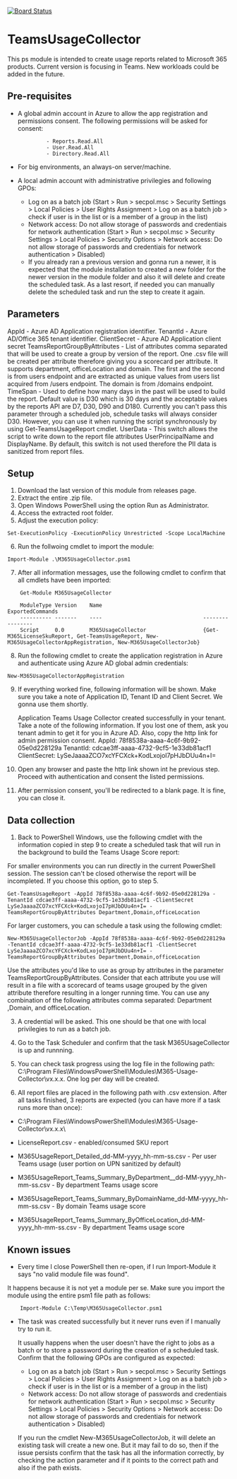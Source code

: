 [![Board Status](https://dev.azure.com/dfoggi/7efa0583-4fd8-43cd-a1a0-be7d34b87975/e67f131d-eed2-42b0-9a27-1d63add15eba/_apis/work/boardbadge/a8082285-e8c0-4fc1-8d82-24f1f26b0c3e)](https://dev.azure.com/dfoggi/7efa0583-4fd8-43cd-a1a0-be7d34b87975/_boards/board/t/e67f131d-eed2-42b0-9a27-1d63add15eba/Microsoft.RequirementCategory/)

# TeamsUsageCollector

This ps module is intended to create usage reports related to Microsoft 365 products. Current version is focusing in Teams. New workloads could be added in the future.

## Pre-requisites

 - A global admin account in Azure to allow the app registration and permissions consent. The following permissions will be asked for consent:
                
                - Reports.Read.All
                - User.Read.All
                - Directory.Read.All

- For big environments, an always-on server/machine.
- A local admin account with administrative privilegies and following GPOs:
    - Log on as a batch job (Start > Run > secpol.msc > Security Settings > Local Policies > User Rights Assignment > Log on as a batch job > check if user is in the list or is a member of a group in the list)
    - Network access: Do not allow storage of passwords and credentiais for network authentication (Start > Run > secpol.msc > Security Settings > Local Policies > Security Options > Network access: Do not allow storage of passwords and credentiais for network authentication > Disabled)
    - If you already ran a previous version and gonna run a newer, it is expected that the module installation to created a new folder for the newer version in the module folder and also it will delete and create the scheduled task. As a last resort, if needed you can manually delete the scheduled task and run the step to create it again.
  
## Parameters

AppId - Azure AD Application registration identifier.
TenantId - Azure AD/Office 365 tenant identifier.
ClientSecret - Azure AD Application client secret
TeamsReportGroupByAttributes - List of attributes comma separated that will be used to create a group by version of the report. One .csv file will be created per attribute therefore giving you a scorecard per attribute. It supports department, officeLocation and domain. The first and the second is from users endpoint and are extracted as unique values from users list acquired from /users endpoint. The domain is from /domains endpoint.
TimeSpan - Used to define how many days in the past will be used to build the report. Default value is D30 which is 30 days and the acceptable values by the reports API are D7, D30, D90 and D180. Currently you can't pass this parameter through a scheduled job, schedule tasks will always consider D30. However, you can use it when running the script synchronously by using Get-TeamsUsageReport cmdlet.
UserData - This switch allows the script to write down to the report file attributes UserPrincipalName and DisplayName. By default, this switch is not used therefore the PII data is sanitized from report files.

## Setup

1. Download the last version of this module from releases page.
2. Extract the entire .zip file.
3. Open Windows PowerShell using the option Run as Administrator.
4. Access the extracted root folder.
5. Adjust the execution policy:
```
Set-ExecutionPolicy -ExecutionPolicy Unrestricted -Scope LocalMachine
```

6. Run the follwoing cmdlet to import the module:
```
Import-Module .\M365UsageCollector.psm1
```

7. After all information messages, use the following cmdlet to confirm that all cmdlets have been imported:
```
    Get-Module M365UsageCollector

    ModuleType Version    Name                                ExportedCommands
    ---------- -------    ----                                ----------------
    Script     0.0        M365UsageCollector                  {Get-M365LicenseSkuReport, Get-TeamsUsageReport, New-M365UsageCollectorAppRegistration, New-M365UsageCollectorJob}
```

8. Run the following cmdlet to create the application registration in Azure and authenticate using Azure AD global admin credentials:
```
New-M365UsageCollectorAppRegistration
```

9. If everything worked fine, following information will be shown. Make sure you take a note of Application ID, Tenant ID and Client Secret. We gonna use them shortly.

      Application Teams Usage Collector created successfully in your tenant. Take a note of the following information. If you lost one of them, ask you tenant admin to get it for you in Azure AD. Also, copy the http link for admin permission consent.
            AppId: 78f8538a-aaaa-4c6f-9b92-05e0d228129a
            TenantId: cdcae3ff-aaaa-4732-9cf5-1e33db81acf1
            ClientSecret: LySeJaaaaZCO7xcYFCXck+KodLxojoI7pHJbDUu4n+I=

10. Open any browser and paste the http link shown int he previous step. Proceed with authentication and consent the listed permissions.

11. After permission consent, you'll be redirected to a blank page. It is fine, you can close it.

## Data collection

1. Back to PowerShell Windows, use the following cmdlet with the information copied in step 9 to create a scheduled task that will run in the background to build the Teams Usage Score report:

For smaller environments you can run directly in the current PowerShell session. The session can't be closed otherwise the report will be incompleted. If you choose this option, go to step 5.
```
Get-TeamsUsageReport -AppId 78f8538a-aaaa-4c6f-9b92-05e0d228129a -TenantId cdcae3ff-aaaa-4732-9cf5-1e33db81acf1 -ClientSecret LySeJaaaaZCO7xcYFCXck+KodLxojoI7pHJbDUu4n+I= -TeamsReportGroupByAttributes Department,Domain,officeLocation
```

For larger customers, you can schedule a task using the following cmdlet:
```
New-M365UsageCollectorJob -AppId 78f8538a-aaaa-4c6f-9b92-05e0d228129a -TenantId cdcae3ff-aaaa-4732-9cf5-1e33db81acf1 -ClientSecret LySeJaaaaZCO7xcYFCXck+KodLxojoI7pHJbDUu4n+I= -TeamsReportGroupByAttributes Department,Domain,officeLocation
```

Use the attributes you'd like to use as group by attributes in the parameter TeamsReportGroupByAttributes. Consider that each attribute you use will result in a file with a scorecard of teams usage grouped by the given attribute therefore resulting in a longer running time. You can use any combination of the following attributes comma separated: Department ,Domain, and officeLocation.

3. A credential will be asked. This one should be that one with local privilegies to run as a batch job.

4. Go to the Task Scheduler and confirm that the task M365UsageCollector is up and runnning.

5. You can check task progress using the log file in the following path: C:\Program Files\WindowsPowerShell\Modules\M365-Usage-Collector\vx.x.x. One log per day will be created.

6. All report files are placed in the following path with .csv extension. After all tasks finished, 3 reports are expected (you can have more if a task runs more than once):

 - C:\Program Files\WindowsPowerShell\Modules\M365-Usage-Collector\vx.x.x\

 - LicenseReport.csv - enabled/consumed SKU report

 - M365UsageReport_Detailed_dd-MM-yyyy_hh-mm-ss.csv - Per user Teams usage (user portion on UPN sanitized by default)

 - M365UsageReport_Teams_Summary_ByDepartment__dd-MM-yyyy_hh-mm-ss.csv - By department Teams usage score

 - M365UsageReport_Teams_Summary_ByDomainName_dd-MM-yyyy_hh-mm-ss.csv - By domain Teams usage score

 - M365UsageReport_Teams_Summary_ByOfficeLocation_dd-MM-yyyy_hh-mm-ss.csv - By department Teams usage score


## Known issues

 - Every time I close PowerShell then re-open, if I run Import-Module it says "no valid module file was found".

  It happens because it is not yet a module per se. Make sure you import the module using the entire psm1 file path as follows:
```  
    Import-Module C:\Temp\M365UsageCollector.psm1
```  
 
 - The task was created successfully but it never runs even if I manually try to run it.

    It usually happens when the user doesn't have the right to jobs as a batch or to store a password during the creation of a scheduled task. Confirm that the following GPOs are configured as expected:
    
    - Log on as a batch job (Start > Run > secpol.msc > Security Settings > Local Policies > User Rights Assignment > Log on as a batch job > check if user is in the list or is a member of a group in the list)
    - Network access: Do not allow storage of passwords and credentiais for network authentication (Start > Run > secpol.msc > Security Settings > Local Policies > Security Options > Network access: Do not allow storage of passwords and credentiais for network authentication > Disabled)
    
    If you run the cmdlet New-M365UsageCollectorJob, it will delete an existing task will create a new one. But it may fail to do so, then if the issue persists confirm that the task has all the information correctly, by checking the action parameter and if it points to the correct path and also if the path exists.
